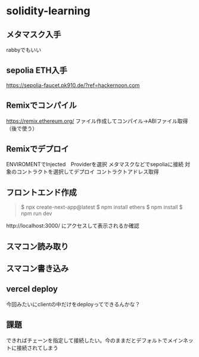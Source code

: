 # solidity-learning

## メタマスク入手
rabbyでもいい

## sepolia ETH入手
https://sepolia-faucet.pk910.de/?ref=hackernoon.com

## Remixでコンパイル
https://remix.ethereum.org/
ファイル作成してコンパイル→ABIファイル取得
（後で使う）

## Remixでデプロイ
ENVIROMENTでInjected　Providerを選択
メタマスクなどでsepoliaに接続
対象のコントラクトを選択してデプロイ
コントラクトアドレス取得

## フロントエンド作成
>$ npx create-next-app@latest
>$ npm install ethers
>$ npm install
>$ npm run dev

http://localhost:3000/ にアクセスして表示されるか確認

## スマコン読み取り

## スマコン書き込み


## vercel deploy
今回みたいにclientの中だけをdeployってできるんかな？

## 課題
できればチェーンを指定して接続したい。今のままだとデフォルトでメインネットに接続されてしまう


